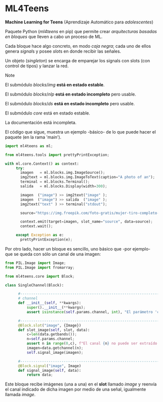 # ML4Teens

**Machine Learning for Teens** (Aprendizaje Automático para *adolescentes*)

Paquete Python (*ml4teens* en pip) que permite crear *arquitecturas basadas en bloques* que lleven a cabo un proceso de ML.

Cada bloque hace algo concreto, en modo *caja negra*; cada uno de ellos genera *signal*s y posee *slot*s en donde recibir las señales.

Un objeto (*singleton*) se encarga de emparejar los signals con slots (con control de tipos) y lanzar la red.

>[!NOTE]
>El submódulo *blocks*/*img* **está en estado estable**.
>
>El submódulo *blocks*/*nlp* **está en estado incompleto** pero usable.
>
>El submódulo *blocks*/*ds* **está en estado incompleto** pero usable.
>
>El submódulo *core* está en estado estable.
>
>La documentación está incompleta.

El código que sigue, muestra un ejemplo -básico- de lo que puede hacer el paquete (en la rama 'main').


```python
import ml4teens as ml;

from ml4teens.tools import prettyPrintException;

with ml.core.Context() as context:
     try:
       imagen   = ml.blocks.img.ImageSource();
       img2text = ml.blocks.img.ImageToText(caption="A photo of an");
       terminal = ml.blocks.Terminal();
       salida   = ml.blocks.Display(width=300);

       imagen  ("image") >> img2text("image" );
       imagen  ("image") >> salida  ("image" );
       img2text("text" ) >> terminal("stdout");

       source="https://img.freepik.com/foto-gratis/mujer-tiro-completo-bicicleta-al-aire-libre_23-2149413735.jpg";

       context.emit(target=imagen, slot_name="source", data=source);
       context.wait();

     except Exception as e:
       prettyPrintException(e);

```

Por otro lado, hacer un bloque es sencillo, uno básico que -por ejemplo- que se queda con sólo un canal de una imagen:

```python
from PIL.Image import Image;
from PIL.Image import fromarray;

from ml4teens.core import Block;

class SingleChannel(Block):

      #-------------------------------------------------------------------------
      # channel
      def __init__(self, **kwargs):
          super().__init__(**kwargs);
          assert isinstance(self.params.channel, int), "El parámetro 'channel' debe ser el número del canal (0, ...)";

      #------------------------------------------------------------------------- slots
      @Block.slot("image", {Image})
      def slot_image(self, slot, data):
          c=len(data.getbands());
          n=self.params.channel;
          assert n in range(0,c), f"El canal {n} no puede ser extraído de una imagen de {c} canales (recuerda: empieza a contar en 0)";
          imagen=data.getchannel(n);
          self.signal_image(imagen);

      #------------------------------------------------------------------------- signals
      @Block.signal("image", Image)
      def signal_image(self, data):
          return data;
```

Este bloque recibe imágenes (una a una) en el **slot** llamado *image* y reenvía el canal indicado de dicha imagen por medio de una señal,
igualmente llamada *image*.


